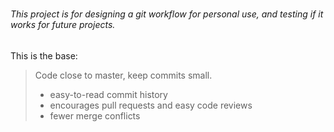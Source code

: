 # 
###### This project is for designing a git workflow for personal use, and testing if it works for future projects.


This is the base:
> Code close to master, keep commits small.
>  - easy-to-read commit history
>  - encourages pull requests and easy code reviews
>  - fewer merge conflicts
# 
